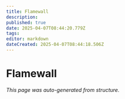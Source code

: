 ```yaml
---
title: Flamewall
description: 
published: true
date: 2025-04-07T08:44:20.779Z
tags: 
editor: markdown
dateCreated: 2025-04-07T08:44:18.506Z
---
```


# Flamewall

*This page was auto-generated from structure.*